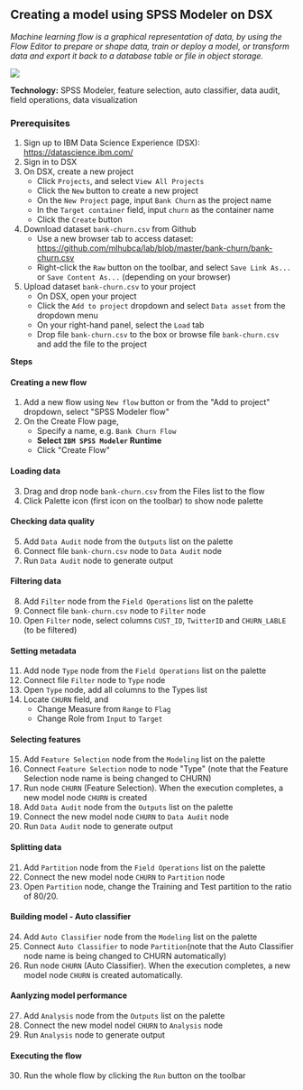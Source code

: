 
## Creating a model using SPSS Modeler on DSX

*Machine learning flow is a graphical representation of data, by using the Flow Editor to prepare or shape data, train or deploy a model, or transform data and export it back to a database table or file in object storage.*

![](https://github.com/mlhubca/lab/blob/master/bank-churn/images/bank-churn-flow.png)
  
**Technology:** SPSS Modeler, feature selection, auto classifier, data audit, field operations, data visualization 

### Prerequisites

1. Sign up to IBM Data Science Experience (DSX): https://datascience.ibm.com/
2. Sign in to DSX
3. On DSX, create a new project
    - Click `Projects`, and select `View All Projects`
    - Click the `New` button to create a new project
    - On the `New Project` page, input `Bank Churn` as the project name
    - In the `Target container` field, input `churn` as the container name
    - Click the `Create` button
4. Download dataset `bank-churn.csv` from Github
    - Use a new browser tab to access dataset: https://github.com/mlhubca/lab/blob/master/bank-churn/bank-churn.csv
    - Right-click the `Raw` button on the toolbar, and select `Save Link As...` or `Save Content As...` (depending on your browser)
5. Upload dataset `bank-churn.csv` to your project
    - On DSX, open your project
    - Click the `Add to project` dropdown and select `Data asset` from the dropdown menu
    - On your right-hand panel, select the `Load` tab
    - Drop file `bank-churn.csv` to the box or browse file `bank-churn.csv` and add the file to the project

**Steps**

#### Creating a new flow
1) Add a new flow using `New flow` button or from the "Add to project" dropdown, select "SPSS Modeler flow"
2) On the Create Flow page,
    - Specify a name, e.g. `Bank Churn Flow`
    - **Select `IBM SPSS Modeler` Runtime**
    - Click "Create Flow"

#### Loading data
3) Drag and drop node `bank-churn.csv` from the Files list to the flow
4) Click Palette icon (first icon on the toolbar) to show node palette

#### Checking data quality
5) Add `Data Audit` node from the `Outputs` list on the palette
6) Connect file `bank-churn.csv` node to `Data Audit` node
7) Run `Data Audit` node to generate output

#### Filtering data
8) Add `Filter` node from the `Field Operations` list on the palette
9) Connect file `bank-churn.csv` node to `Filter` node
10) Open `Filter` node, select columns `CUST_ID`, `TwitterID` and `CHURN_LABLE` (to be filtered)

#### Setting metadata
11) Add node `Type` node from the `Field Operations` list on the palette
12) Connect file `Filter` node to `Type` node
13) Open `Type` node, add all columns to the Types list
14) Locate `CHURN` field, and
     - Change Measure from `Range` to `Flag`
     - Change Role from `Input` to `Target`

#### Selecting features
15) Add `Feature Selection` node from the `Modeling` list on the palette
16) Connect `Feature Selection` node to node "Type" (note that the Feature Selection node name is being changed to CHURN)
17) Run node `CHURN` (Feature Selection). When the execution completes, a new model node `CHURN` is created 
18) Add `Data Audit` node from the `Outputs` list on the palette
19) Connect the new model node `CHURN` to `Data Audit` node
20) Run `Data Audit` node to generate output

#### Splitting data
21) Add `Partition` node from the `Field Operations` list on the palette
22) Connect the new model node `CHURN` to `Partition` node
23) Open `Partition` node, change the Training and Test partition to the ratio of 80/20.

#### Building model - Auto classifier
24) Add `Auto Classifier` node from the `Modeling` list on the palette
25) Connect `Auto Classifier` to node `Partition`(note that the Auto Classifier node name is being changed to CHURN automatically)
26) Run node `CHURN` (Auto Classifier). When the execution completes, a new model node `CHURN` is created automatically. 

#### Aanlyzing model performance
27) Add `Analysis` node from the `Outputs` list on the palette
28) Connect the new model nodel `CHURN` to `Analysis` node
29) Run `Analysis` node to generate output

#### Executing the flow
30) Run the whole flow by clicking the `Run` button on the toolbar
